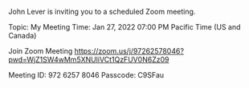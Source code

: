 John Lever is inviting you to a scheduled Zoom meeting.

Topic: My Meeting
Time: Jan 27, 2022 07:00 PM Pacific Time (US and Canada)

Join Zoom Meeting
https://zoom.us/j/97262578046?pwd=WjZ1SW4wMm5XNUliVCt1QzFUV0N6Zz09

Meeting ID: 972 6257 8046
Passcode: C9SFau













